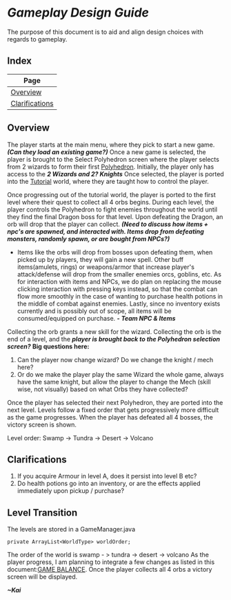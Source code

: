 # ***Gameplay Design Guide***
The purpose of this document is to aid and align design choices with regards to gameplay.

## Index
| Page |
| ---- |
| [Overview](#overview) |
| [Clarifications](#clarifications) |

## Overview
The player starts at the main menu, where they pick to start a new game. ***(Can they load an existing game?)*** Once a new game is selected, the player is brought to the Select Polyhedron screen where the player selects from 2 wizards to form their first [Polyhedron](#polyhedron). Initially, the player only has access to the ***2 Wizards and 2? Knights*** Once selected, the player is ported into the [Tutorial](#/tutorial-world) world, where they are taught how to control the player.

Once progressing out of the tutorial world, the player is ported to the first level where their quest to collect all 4 orbs begins. During each level, the player controls the Polyhedron to fight enemies throughout the world until they find the final Dragon boss for that level. Upon defeating the Dragon, an orb will drop that the player can collect. ***(Need to discuss how items + npc's are spawned, and interacted with. Items drop from defeating monsters, randomly spawn, or are bought from NPCs?)***

- Items like the orbs will drop from bosses upon defeating them, when picked up by players, they will gain a new spell. Other buff items(amulets, rings) or weapons/armor that increase player's attack/defense will drop from the smaller enemies orcs, goblins, etc. As for interaction with items and NPCs, we do plan on replacing the mouse clicking interaction with pressing keys instead, so that the combat can flow more smoothly in the case of wanting to purchase health potions in the middle of combat against enemies. Lastly, since no inventory exists currently and is possibly out of scope, all items will be consumed/equipped on purchase. ***- Team NPC & Items***

Collecting the orb grants a new skill for the wizard. Collecting the orb is the end of a level, and the ***player is brought back to the Polyhedron selection screen?*** **Big questions here:** 
1) Can the player now change wizard? Do we change the knight / mech here?
2) Or do we make the player play the same Wizard the whole game, always have the same knight, but allow the player to change the Mech (skill wise, not visually) based on what Orbs they have collected?

Once the player has selected their next Polyhedron, they are ported into the next level. Levels follow a fixed order that gets progressively more difficult as the game progresses. When the player has defeated all 4 bosses, the victory screen is shown.

Level order: Swamp -> Tundra -> Desert -> Volcano

## Clarifications
1) If you acquire Armour in level A, does it persist into level B etc?
2) Do health potions go into an inventory, or are the effects applied immediately upon pickup / purchase?


## Level Transition
The levels are stored in a 
GameManager.java
``` 
private ArrayList<WorldType> worldOrder;
```
The order of the world is swamp - > tundra -> desert -> volcano
As the player progress, I am planning to integrate a few changes as listed in this document:[GAME BALANCE](https://gitlab.com/uqdeco2800/2020-studio-2/2020-studio2-henry/-/issues/120). Once the player collects all 4 orbs a victory screen will be displayed.

***~Kai***